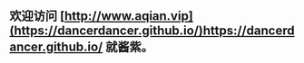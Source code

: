 ## 欢迎访问 [http://www.aqian.vip](https://dancerdancer.github.io/)https://dancerdancer.github.io/ 就酱紫。
